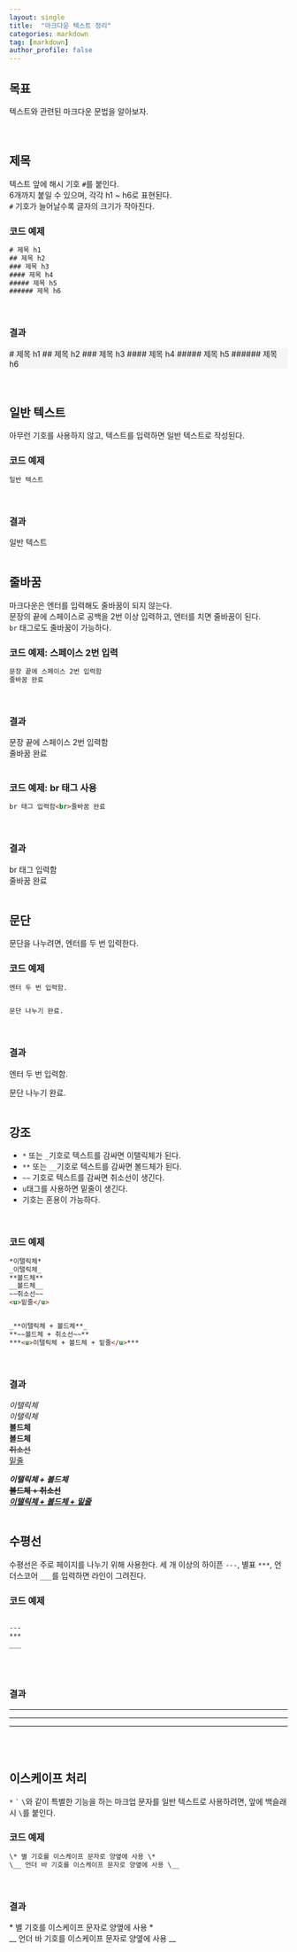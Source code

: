 ```yaml
---
layout: single
title:  "마크다운 텍스트 정리"
categories: markdown
tag: [markdown]
author_profile: false
---
```


## 목표
텍스트와 관련된 마크다운 문법을 알아보자.  
<br>
<br>



## 제목
텍스트 앞에 해시 기호 <code>#</code>를 붙인다.  
6개까지 붙일 수 있으며, 각각 h1 ~ h6로 표현된다.  
<code>#</code> 기호가 늘어날수록 글자의 크기가 작아진다.
<br>

### 코드 예제
```html
# 제목 h1
## 제목 h2
### 제목 h3
#### 제목 h4
##### 제목 h5
###### 제목 h6
```
<br>

### 결과
<div style="background-color: #f5f5f5;">
# 제목 h1
## 제목 h2
### 제목 h3
#### 제목 h4
##### 제목 h5
###### 제목 h6
</div>
<br>
<br>



## 일반 텍스트
아무런 기호를 사용하지 않고, 텍스트를 입력하면 일반 텍스트로 작성된다.
<br>

### 코드 예제
```html
일반 텍스트
```
<br>

### 결과
일반 텍스트
<br>
<br>



## 줄바꿈
마크다운은 엔터를 입력해도 줄바꿈이 되지 않는다.  
문장의 끝에 스페이스로 공백을 2번 이상 입력하고, 엔터를 치면 줄바꿈이 된다.  
<code>br</code> 태그로도 줄바꿈이 가능하다.
<br>

### 코드 예제: 스페이스 2번 입력
```html
문장 끝에 스페이스 2번 입력함  
줄바꿈 완료
```
<br>

### 결과
문장 끝에 스페이스 2번 입력함  
줄바꿈 완료
<br>
<br>

### 코드 예제: br 태그 사용
```html
br 태그 입력함<br>줄바꿈 완료
```
<br>

### 결과
br 태그 입력함<br>줄바꿈 완료
<br>
<br>



## 문단
문단을 나누려면, 엔터를 두 번 입력한다.
<br>

### 코드 예제
```html
엔터 두 번 입력함.


문단 나누기 완료.
```
<br>

### 결과
엔터 두 번 입력함.


문단 나누기 완료.
<br>
<br>



## 강조
- <code>*</code> 또는 <code>_</code>기호로 텍스트를 감싸면 이탤릭체가 된다.
- <code>**</code> 또는 <code>__</code>기호로 텍스트를 감싸면 볼드체가 된다.
- <code>~~</code> 기호로 텍스트를 감싸면 취소선이 생긴다.
- <code>u</code>태그를 사용하면 밑줄이 생긴다.
- 기호는 혼용이 가능하다.
<br>

### 코드 예제
```html
*이탤릭체*  
_이탤릭체_  
**볼드체**  
__볼드체__  
~~취소선~~  
<u>밑줄</u>


_**이탤릭체 + 볼드체**_  
**~~볼드체 + 취소선~~**  
***<u>이탤릭체 + 볼드체 + 밑줄</u>***
```
<br>

### 결과
*이탤릭체*  
_이탤릭체_  
**볼드체**  
__볼드체__  
~~취소선~~  
<u>밑줄</u>


_**이탤릭체 + 볼드체**_  
**~~볼드체 + 취소선~~**  
<u>***이탤릭체 + 볼드체 + 밑줄***</u>
<br>
<br>



## 수평선
수평선은 주로 페이지를 나누기 위해 사용한다.
세 개 이상의 하이픈 <code>---</code>, 별표 <code>***</code>, 언더스코어 <code>___</code>를 입력하면 라인이 그려진다.
<br>

### 코드 예제
```html
  
---
***
___
  
```
<br>

### 결과
  
---
***
___
  
<br>
<br>



## 이스케이프 처리
<code>*</code> <code>`</code> <code>\\</code>와 같이 특별한 기능을 하는 마크업 문자를 일반 텍스트로 사용하려면, 앞에 백슬래시 <code>\\</code>를 붙인다.
<br>

### 코드 예제
```html
\* 별 기호를 이스케이프 문자로 양옆에 사용 \*  
\__ 언더 바 기호를 이스케이프 문자로 양옆에 사용 \__
```
<br>

### 결과
\* 별 기호를 이스케이프 문자로 양옆에 사용 \*  
\__ 언더 바 기호를 이스케이프 문자로 양옆에 사용 \__
